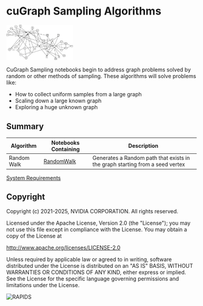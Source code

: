 
# cuGraph Sampling Algorithms

<img src="../../img/zachary_black_lines.png" width="35%"/>

CuGraph Sampling notebooks begin to address graph problems solved by random or other methods of sampling.
These algorithms will solve problems like:

* How to collect uniform samples from a large graph
* Scaling down a large known graph
* Exploring a huge unknown graph

## Summary

|Algorithm          |Notebooks Containing                                                     |Description                                                  |
| --------------- | ------------------------------------------------------------ | ------------------------------------------------------------ |
|Random Walk  | [RandomWalk](RandomWalk.ipynb)   | Generates a Random path that exists in the graph starting from a seed vertex |

[System Requirements](https://docs.rapids.ai/install/#system-req)


## Copyright

Copyright (c) 2021-2025, NVIDIA CORPORATION.  All rights reserved.

Licensed under the Apache License, Version 2.0 (the "License");  you may not use this file except in compliance with the License.  You may obtain a copy of the License at

http://www.apache.org/licenses/LICENSE-2.0

Unless required by applicable law or agreed to in writing, software distributed under the License is distributed on an "AS IS" BASIS, WITHOUT WARRANTIES OR CONDITIONS OF ANY KIND, either express or implied.  See the License for the specific language governing permissions and limitations under the License.

![RAPIDS](../../img/rapids_logo.png)

